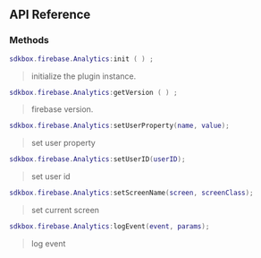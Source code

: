 ## API Reference

### Methods
```lua
sdkbox.firebase.Analytics:init ( ) ;
```
>  initialize the plugin instance.

```lua
sdkbox.firebase.Analytics:getVersion ( ) ;
```
>  firebase version.

```lua
sdkbox.firebase.Analytics:setUserProperty(name, value);
```
> set user property

```lua
sdkbox.firebase.Analytics:setUserID(userID);
```
> set user id

```lua
sdkbox.firebase.Analytics:setScreenName(screen, screenClass);
```
> set current screen

```lua
sdkbox.firebase.Analytics:logEvent(event, params);
```
> log event


